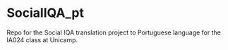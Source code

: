 # SocialIQA_pt
Repo for the Social IQA translation project to Portuguese language for the IA024 class at Unicamp.
